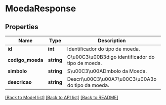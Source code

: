 # MoedaResponse

## Properties
Name | Type | Description | Notes
------------ | ------------- | ------------- | -------------
**id** | **int** | Identificador do tipo de moeda. | [optional] 
**codigo_moeda** | **string** | C\u00C3\u00B3digo identificador do tipo de moeda. | [optional] 
**simbolo** | **string** | S\u00C3\u00ADmbolo da Moeda. | [optional] 
**descricao** | **string** | Descri\u00C3\u00A7\u00C3\u00A3o do tipo da moeda. | [optional] 

[[Back to Model list]](../README.md#documentation-for-models) [[Back to API list]](../README.md#documentation-for-api-endpoints) [[Back to README]](../README.md)


